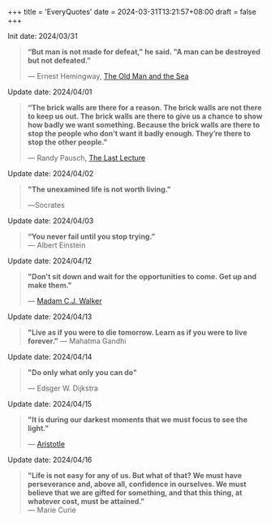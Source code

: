 +++
title = 'EveryQuotes'
date = 2024-03-31T13:21:57+08:00
draft = false
+++

Init date: 2024/03/31

> **“But man is not made for defeat," he said. "A man can be destroyed but not defeated.”**  
> 
> ― Ernest Hemingway, [The Old Man and the Sea](https://www.goodreads.com/work/quotes/69741)

Update date: 2024/04/01

> **“The brick walls are there for a reason. The brick walls are not there to keep us out. The brick walls are there to give us a chance to show how badly we want something. Because the brick walls are there to stop the people who don’t want it badly enough. They’re there to stop the other people.”**  
> 
> ― Randy Pausch, [The Last Lecture](https://www.goodreads.com/work/quotes/3364076)

Update date: 2024/04/02  

> **"The unexamined life is not worth living."**
> 
> ―Socrates

Update date: 2024/04/03

> **“You never fail until you stop trying.”**  
> ― Albert Einstein

Update date: 2024/04/12

> **"Don't sit down and wait for the opportunities to come. Get up and make them."**   
> 
> — [Madam C.J. Walker](https://nmaahc.si.edu/explore/stories/annie-malone-and-madam-cj-walker-pioneers-african-american-beauty-industry)

Update date: 2024/04/13  

> **"Live as if you were to die tomorrow. Learn as if you were to live forever."**
> ― Mahatma Gandhi  

Update date: 2024/04/14  

> **"Do only what only you can do"**
> 
> ― Edsger W. Dijkstra

Update date: 2024/04/15

> **"It is during our darkest moments that we must focus to see the light."**   
> 
> — [Aristotle](https://www.goodreads.com/quotes/103862-it-is-during-our-darkest-moments-that-we-must-focus)

Update date: 2024/04/16

> **"Life is not easy for any of us. But what of that? We must have perseverance and, above all, confidence in ourselves. We must believe that we are gifted for something, and that this thing, at whatever cost, must be attained."**  
> — Marie Curie
